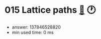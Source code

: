 015 Lattice paths [:link:](http://projecteuler.net/problem=15)  :clock1:
========================

- answer: 137846528820 
- min used time: 0 ms

